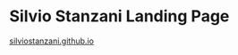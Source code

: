 # Silvio Stanzani Landing Page


<a href="http://silviostanzani.github.io/" target="_blank">silviostanzani.github.io</a>
